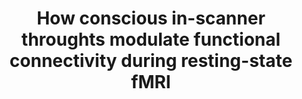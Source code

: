 ---
title: "How conscious in-scanner throughts modulate functional connectivity during resting-state fMRI"
project_id: bold_connectivity_dynamics
conf_date: 2022-11-01
conference_id: "SFN_2022"
presenters:
   - megan_spurney
   - javier_gonzalez-castillo
   - daniel_handwerker
   - joshua_teves
   - peter_bandettini
summary: "<p>Previous research has suggested that ongoing in-scanner experience may modulate patterns of functional connectivity during resting-state fMRI (rsfMRI)1,2,3,4. However, the extent to which these experiences contribute to individual variability in rsfMRI functional connectivity (FC) remains unknown. Understanding these phenomena is key to explaining unknown variability in healthy subjects and clinical populations (i.e., biomarkers). To address this knowledge gap, we aim to analyze the relationship between FC and reported in-scanner experiences during resting-state fMRI scans. First, we look for significant differences in FC between scans grouped based on different reported patterns of thought. Then, we demonstrate it is possible to predict reported patterns of thought using FC data.</p>"
file: /assets/presentations/SFN_Poster_Spurney_2022_sm.pdf
filename: SFN_Poster_Spurney_2022_sm.pdf
layout: presentation
---